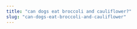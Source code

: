 ```yaml
---
title: "can dogs eat broccoli and cauliflower?"
slug: "can-dogs-eat-broccoli-and-cauliflower"
---
```


